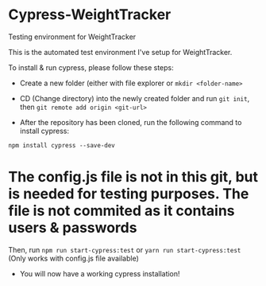 # Cypress-WeightTracker
Testing environment for WeightTracker

This is the automated test environment I've setup for WeightTracker.

To install & run cypress, please follow these steps:

- Create a new folder (either with file explorer or ```mkdir <folder-name>```

- CD (Change directory) into the newly created folder and run ```git init```, then ```git remote add origin <git-url>```

- After the repository has been cloned, run the following command to install cypress:
```
npm install cypress --save-dev
```
# The config.js file is not in this git, but is needed for testing purposes. The file is not commited as it contains users & passwords
Then, run ```npm run start-cypress:test``` or ```yarn run start-cypress:test``` (Only works with config.js file available)

- You will now have a working cypress installation!
